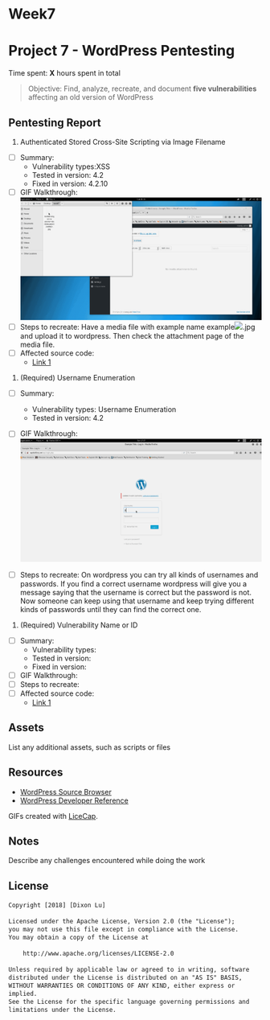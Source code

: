 # Week7
# Project 7 - WordPress Pentesting

Time spent: **X** hours spent in total

> Objective: Find, analyze, recreate, and document **five vulnerabilities** affecting an old version of WordPress

## Pentesting Report

1. Authenticated Stored Cross-Site Scripting via Image Filename
  - [ ] Summary: 
    - Vulnerability types:XSS
    - Tested in version: 4.2
    - Fixed in version: 4.2.10
  - [ ] GIF Walkthrough: ![](https://github.com/dixon31896/assignments/blob/master/XSS1.gif)
  - [ ] Steps to recreate: Have a media file with example name example<img src=a onerror=alert(document.cookie)>.jpg and upload it to wordpress. 
                            Then check the attachment page of the media file. 
  - [ ] Affected source code:
    - [Link 1](https://github.com/WordPress/WordPress/commit/c9e60dab176635d4bfaaf431c0ea891e4726d6e0)
1. (Required) Username Enumeration
  - [ ] Summary: 
    - Vulnerability types: Username Enumeration
    - Tested in version: 4.2 
    
  - [ ] GIF Walkthrough: ![](https://github.com/dixon31896/assignments/blob/master/UserEnum.gif)
  - [ ] Steps to recreate: On wordpress you can try all kinds of usernames and passwords. If you find a correct username wordpress will give you a message saying that the username is correct but the password is not. Now someone can keep using that username and keep trying different kinds of passwords until they can find the correct one.
  
1. (Required) Vulnerability Name or ID
  - [ ] Summary: 
    - Vulnerability types:
    - Tested in version:
    - Fixed in version: 
  - [ ] GIF Walkthrough: 
  - [ ] Steps to recreate: 
  - [ ] Affected source code:
    - [Link 1](https://core.trac.wordpress.org/browser/tags/version/src/source_file.php)


## Assets

List any additional assets, such as scripts or files

## Resources

- [WordPress Source Browser](https://core.trac.wordpress.org/browser/)
- [WordPress Developer Reference](https://developer.wordpress.org/reference/)

GIFs created with [LiceCap](http://www.cockos.com/licecap/).

## Notes

Describe any challenges encountered while doing the work

## License

    Copyright [2018] [Dixon Lu]

    Licensed under the Apache License, Version 2.0 (the "License");
    you may not use this file except in compliance with the License.
    You may obtain a copy of the License at

        http://www.apache.org/licenses/LICENSE-2.0

    Unless required by applicable law or agreed to in writing, software
    distributed under the License is distributed on an "AS IS" BASIS,
    WITHOUT WARRANTIES OR CONDITIONS OF ANY KIND, either express or implied.
    See the License for the specific language governing permissions and
    limitations under the License.
